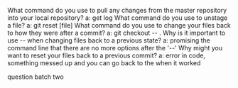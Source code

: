 
 What command do you use to pull any changes from the master repository into
 your local repository?
 a: get log
 What command do you use to unstage a file?
 a: git reset [file]
 What command do you use to change your files back to how they were after a
 commit?
 a: git checkout -- <target>.
 Why is it important to use -- when changing files back to a previous state?
 a:  promising the command line that there are no more options after the '--'
 Why might you want to reset your files back to a previous commit?
 a: error in code, something messed up and you can go back to the when it worked


question batch two
